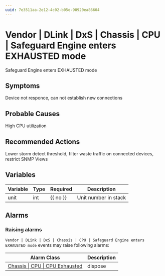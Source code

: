 ```yaml
---
uuid: 7e3511aa-2e12-4c02-b05e-98920ea86604
---
```

# Vendor | DLink | DxS | Chassis | CPU | Safeguard Engine enters EXHAUSTED mode

Safeguard Engine enters EXHAUSTED mode

## Symptoms

Device not responce, can not establish new connections

## Probable Causes

High CPU utilization

## Recommended Actions

Lower storm detect threshold, filter waste traffic on connected devices, restrict SNMP Views

## Variables

Variable | Type | Required | Description
--- | --- | --- | ---
unit | int | {{ no }} | Unit number in stack

## Alarms

### Raising alarms

`Vendor | DLink | DxS | Chassis | CPU | Safeguard Engine enters EXHAUSTED mode` events may raise following alarms:

Alarm Class | Description
--- | ---
[Chassis \| CPU \| CPU Exhausted](../../../../../../alarm-classes/chassis/cpu/cpu-exhausted.md) | dispose
